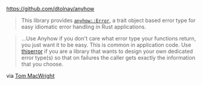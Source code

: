 https://github.com/dtolnay/anyhow

> This library provides [`anyhow::Error`](https://docs.rs/anyhow/1.0/anyhow/struct.Error.html), a trait object based error type for easy idiomatic error handling in Rust applications.

> ...Use Anyhow if you don't care what error type your functions return, you just want it to be easy. This is common in application code. Use [thiserror](https://github.com/dtolnay/thiserror) if you are a library that wants to design your own dedicated error type(s) so that on failures the caller gets exactly the information that you choose.

via [Tom MacWright](https://tmcw.github.io/2023/10/29/tidbyt-rs.html)